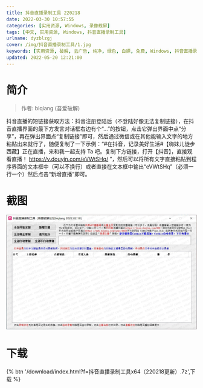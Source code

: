 ```yaml
---
title: 抖音直播录制工具 220218
date: 2022-03-30 10:57:55
categories: [实用资源, Windows, 录像截屏]
tags: [中文, 实用资源, Windows, 抖音直播录制工具]
urlname: dyzblzgj
cover: /img/抖音直播录制工具/1.jpg
keywords: [实用资源, 破解, 去广告, 纯净, 绿色, 白嫖, 免费, Windows, 抖音直播录制工具]
updated: 2022-05-20 12:21:00
---
```


# 简介

> 作者: biqiang (吾爱破解)

抖音直播的短链接获取方法：抖音注册登陆后（不登陆好像无法复制链接），在抖音直播界面的最下方发言对话框右边有个“...”的按钮，点击它弹出界面中点“分享”，再在弹出界面点“复制链接”即可，然后通过微信或在其他能输入文字的地方粘贴出来就行了，随便复制了一下示例：“#在抖音，记录美好生活#【嗨妹儿徒步西藏】正在直播，来和我一起支持 Ta 吧。复制下方链接，打开【抖音】，直接观看直播！ https://v.douyin.com/eVWtSHq/ ”，然后可以将所有文字直接粘贴到程序界面的文本框中（可以不换行）或者直接在文本框中输出“eVWtSHq”（必须一行一个）然后点击“新增直播”即可。

# 截图

![](/img/抖音直播录制工具/2.jpg)

# 下载

{% btn '/download/index.html?f=抖音直播录制工具x64（220218更新）.7z',下载 %}
